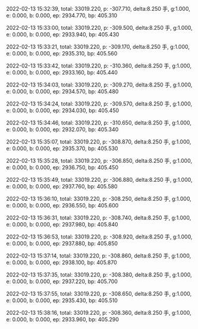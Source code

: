 2022-02-13 15:32:39, total: 33019.220, p: -307.710, delta:8.250 手, g:1.000, e: 0.000, b: 0.000, ep: 2934.770, bp: 405.310

2022-02-13 15:33:00, total: 33019.220, p: -309.500, delta:8.250 手, g:1.000, e: 0.000, b: 0.000, ep: 2933.940, bp: 405.430

2022-02-13 15:33:21, total: 33019.220, p: -309.170, delta:8.250 手, g:1.000, e: 0.000, b: 0.000, ep: 2935.310, bp: 405.560

2022-02-13 15:33:42, total: 33019.220, p: -310.360, delta:8.250 手, g:1.000, e: 0.000, b: 0.000, ep: 2933.160, bp: 405.440

2022-02-13 15:34:03, total: 33019.220, p: -309.270, delta:8.250 手, g:1.000, e: 0.000, b: 0.000, ep: 2934.570, bp: 405.480

2022-02-13 15:34:24, total: 33019.220, p: -309.570, delta:8.250 手, g:1.000, e: 0.000, b: 0.000, ep: 2934.030, bp: 405.450

2022-02-13 15:34:46, total: 33019.220, p: -310.650, delta:8.250 手, g:1.000, e: 0.000, b: 0.000, ep: 2932.070, bp: 405.340

2022-02-13 15:35:07, total: 33019.220, p: -308.870, delta:8.250 手, g:1.000, e: 0.000, b: 0.000, ep: 2935.370, bp: 405.530

2022-02-13 15:35:28, total: 33019.220, p: -306.850, delta:8.250 手, g:1.000, e: 0.000, b: 0.000, ep: 2936.750, bp: 405.450

2022-02-13 15:35:49, total: 33019.220, p: -306.880, delta:8.250 手, g:1.000, e: 0.000, b: 0.000, ep: 2937.760, bp: 405.580

2022-02-13 15:36:10, total: 33019.220, p: -308.250, delta:8.250 手, g:1.000, e: 0.000, b: 0.000, ep: 2936.550, bp: 405.600

2022-02-13 15:36:31, total: 33019.220, p: -308.740, delta:8.250 手, g:1.000, e: 0.000, b: 0.000, ep: 2937.980, bp: 405.840

2022-02-13 15:36:53, total: 33019.220, p: -308.920, delta:8.250 手, g:1.000, e: 0.000, b: 0.000, ep: 2937.880, bp: 405.850

2022-02-13 15:37:14, total: 33019.220, p: -308.860, delta:8.250 手, g:1.000, e: 0.000, b: 0.000, ep: 2938.100, bp: 405.870

2022-02-13 15:37:35, total: 33019.220, p: -308.380, delta:8.250 手, g:1.000, e: 0.000, b: 0.000, ep: 2937.220, bp: 405.700

2022-02-13 15:37:55, total: 33019.220, p: -308.650, delta:8.250 手, g:1.000, e: 0.000, b: 0.000, ep: 2935.430, bp: 405.510

2022-02-13 15:38:16, total: 33019.220, p: -308.360, delta:8.250 手, g:1.000, e: 0.000, b: 0.000, ep: 2933.960, bp: 405.290